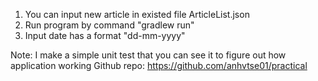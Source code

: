 1. You can input new article in existed file ArticleList.json
2. Run program by command "gradlew run"
3. Input date has a format "dd-mm-yyyy"

Note: I make a simple unit test that you can see it to figure out how application working
Github repo: https://github.com/anhvtse01/practical